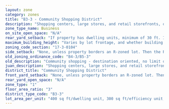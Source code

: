 ```yaml
---
layout: zone
category: zones
title: "B3-3 - Community Shopping District"
description: "Shopping centers, large stores, and retail storefronts, often along major streets. Allows more types of businesses than B1 and B2 districts. Apartments permitted above the ground floor."
zone_type_name: Business
on_site_open_space: "N/A"
rear_yard_setback: "If property has dwelling units, minimum of 30 ft. If its rear property line borders the side property line of an R-zoned lot, the rear setback must equal the side setback of the R-zoned lot. If rear line borders the R lot&#39;s rear line, setback must be at least 16 ft."
maximum_building_height: "Varies by lot frontage, and whether building has ground-floor commercial space. (See 17-3-0408)"
zoning_code_section: "17-3-0104"
side_setback: "None, unless property borders an R-zoned lot. Then the R lot&#39;s front setback applies."
old_zoning_ordinance_code: "B4-3/B5-3"
old_description: "Community shopping - destination oriented, no limit on size of commercial establishment. Allows dwelling units above ground floor."
juan_description: "Shopping centers, large stores, and retail storefronts, often along major streets. Allows more types of businesses than B1 and B2 districts. Apartments permitted above the ground floor."
district_title: "Community Shopping District"
front_yard_setback: "None, unless property borders an R-zoned lot. Then the front setback must be at least 50% of the R lot&#39;s front setback. (See 17-3-0404.)"
rear_yard_open_space: "N/A"
zone_type: "1"
floor_area_ratio: "3"
district_type_code: "B3-3"
lot_area_per_unit: "400 sq ft/dwelling unit, 300 sq ft/efficiency unit, 200 sq ft/SRO unit"
---
```

